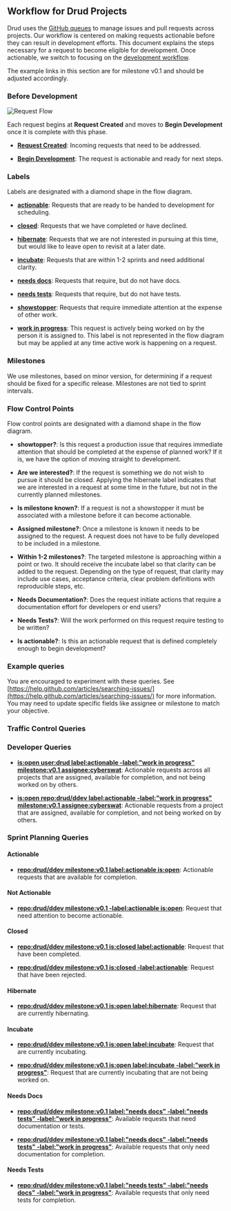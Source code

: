 ## Workflow for Drud Projects
Drud uses the [GitHub queues](https://github.com/issues?utf8=%E2%9C%93&q=is%3Aopen+user%3Adrud+) to manage issues and pull requests across projects.  Our workflow is centered on making requests actionable before they can result in development efforts.  This document explains the steps necessary for a request to become eligible for development. Once actionable, we switch to focusing on the [development workflow](development_workflow.md).

The example links in this section are for milestone v0.1 and should be adjusted accordingly.

### Before Development

![Request Flow](issue_workflow.png "Request Flow")

Each request begins at **Request Created** and moves to **Begin Development** once it is complete with this phase.

- **[Request Created](https://github.com/issues?utf8=%E2%9C%93&q=is%3Aopen+user%3Adrud+no%3Alabel+no%3Amilestone)**: Incoming requests that need to be addressed.

- **[Begin Development](development_workflow.md)**: The request is actionable and ready for next steps.

### Labels

Labels are designated with a diamond shape in the flow diagram.

- **[actionable](https://github.com/issues?utf8=%E2%9C%93&q=is%3Aopen+user%3Adrud+label%3Aactionable)**: Requests that are ready to be handed to development for scheduling.

- **[closed](https://github.com/issues?utf8=%E2%9C%93&q=is%3Aclosed+user%3Adrud)**: Requests that we have completed or have declined.

- **[hibernate](https://github.com/issues?utf8=%E2%9C%93&q=is%3Aopen+user%3Adrud+label%3Ahibernate)**: Requests that we are not interested in pursuing at this time, but would like to leave open to revisit at a later date.

- **[incubate](https://github.com/issues?utf8=%E2%9C%93&q=is%3Aopen+user%3Adrud+label%3Aincubate)**: Requests that are within 1-2 sprints and need additional clarity.

- **[needs docs](https://github.com/issues?utf8=%E2%9C%93&q=is%3Aopen+user%3Adrud+label%3A%22needs+docs%22)**: Requests that require, but do not have docs.

- **[needs tests](https://github.com/issues?utf8=%E2%9C%93&q=is%3Aopen+user%3Adrud+label%3A%22needs+tests%22)**: Requests that require, but do not have tests.

- **[showstopper](https://github.com/issues?utf8=%E2%9C%93&q=is%3Aopen+user%3Adrud+label%3Ashowstopper)**: Requests that require immediate attention at the expense of other work.

- **[work in progress](https://github.com/issues?utf8=%E2%9C%93&q=is%3Aopen+user%3Adrud+label%3A%22work+in+progress%22)**: This request is actively being worked on by the person it is assigned to.  This label is not represented in the flow diagram but may be applied at any time active work is happening on a request.

### Milestones

We use milestones, based on minor version, for determining if a request
should be fixed for a specific release.  Milestones are not tied to sprint intervals.

### Flow Control Points

Flow control points are designated with a diamond shape in the flow diagram.

- **showtopper?**: Is this request a production issue that requires immediate attention that should be completed at the expense of planned work? If it is, we have the option of moving straight to development.

- **Are we interested?**: If the request is something we do not wish to pursue it should be closed.  Applying the hibernate label indicates that we are interested in a request at some time in the future, but not in the currently planned milestones.

- **Is milestone known?**: If a request is not a showstopper it must be associated with a milestone before it can become actionable.

- **Assigned milestone?**: Once a milestone is known it needs to be assigned to the request.  A request does not have to be fully developed to be included in a milestone.

- **Within 1-2 milestones?**: The targeted milestone is approaching within a point or two. It should receive the incubate label so that clarity can be added to the request.  Depending on the type of request, that clarity may include use cases, acceptance criteria, clear problem definitions with reproducible steps, etc.

- **Needs Documentation?**: Does the request initiate actions that require a documentation effort for developers or end users?

- **Needs Tests?**: Will the work performed on this request require testing to be written?

- **Is actionable?**: Is this an actionable request that is defined completely enough to begin development?

### Example queries

You are encouraged to experiment with these queries.  See [https://help.github.com/articles/searching-issues/](https://help.github.com/articles/searching-issues/) for more information.  You may need to update specific fields like assignee or milestone to match your objective.

### Traffic Control Queries

### Developer Queries

- **[is:open user:drud label:actionable -label:"work in progress" milestone:v0.1 assignee:cyberswat](https://github.com/issues?utf8=%E2%9C%93&q=is%3Aopen+user%3Adrud+label%3Aactionable+-label%3A%22work+in+progress%22+milestone%3Av0.1+assignee%3Acyberswat)**: Actionable requests across all projects that are assigned, available for completion, and not being worked on by others.

- **[is:open repo:drud/ddev label:actionable -label:"work in progress" milestone:v0.1 assignee:cyberswat](https://github.com/issues?utf8=%E2%9C%93&q=is%3Aopen+repo%3Adrud%2Fddev+label%3Aactionable+-label%3A%22work+in+progress%22+milestone%3Av0.1+assignee%3Acyberswat)**: Actionable requests from a project that are assigned, available for completion, and not being worked on by others.


### Sprint Planning Queries

#### Actionable

- **[repo:drud/ddev milestone:v0.1 label:actionable is:open](https://github.com/issues?utf8=%E2%9C%93&q=repo%3Adrud%2Fddev+milestone%3Av0.1+label%3Aactionable+is%3Aopen)**: Actionable requests that are available for completion.

#### Not Actionable

- **[repo:drud/ddev milestone:v0.1 -label:actionable is:open](https://github.com/issues?utf8=%E2%9C%93&q=repo%3Adrud%2Fddev+milestone%3Av0.1+label%3Aactionable+is%3Aopen)**: Request that need attention to become actionable.

#### Closed

- **[repo:drud/ddev milestone:v0.1 is:closed label:actionable](https://github.com/issues?utf8=%E2%9C%93&q=repo%3Adrud%2Fddev+milestone%3Av0.1+label%3Aactionable+is%3Aopen)**: Request that have been completed.

- **[repo:drud/ddev milestone:v0.1 is:closed -label:actionable](https://github.com/issues?utf8=%E2%9C%93&q=repo%3Adrud%2Fddev+milestone%3Av0.1+label%3Aactionable+is%3Aopen)**: Request that have been rejected.

#### Hibernate

- **[repo:drud/ddev milestone:v0.1 is:open label:hibernate](https://github.com/issues?utf8=%E2%9C%93&q=repo%3Adrud%2Fddev+milestone%3Av0.1+is%3Aopen+label%3Ahibernate)**: Request that are currently hibernating.

#### Incubate

- **[repo:drud/ddev milestone:v0.1 is:open label:incubate](https://github.com/issues?utf8=%E2%9C%93&q=repo%3Adrud%2Fddev+milestone%3Av0.1+is%3Aopen+label%3Aincubate+-label%3A%22work+in+progress%22)**: Request that are currently incubating.

- **[repo:drud/ddev milestone:v0.1 is:open label:incubate -label:"work in progress"](https://github.com/issues?utf8=%E2%9C%93&q=repo%3Adrud%2Fddev+milestone%3Av0.1+is%3Aopen+label%3Aincubate+-label%3A%22work+in+progress%22)**: Request that are currently incubating that are not being worked on.

#### Needs Docs

- **[repo:drud/ddev milestone:v0.1 label:"needs docs" -label:"needs tests" -label:"work in progress"](https://github.com/issues?utf8=%E2%9C%93&q=repo%3Adrud%2Fddev+milestone%3Av0.1+label%3A%22needs+docs%22+-label%3A%22needs+tests%22+-label%3A%22work+in+progress%22)**: Available requests that need documentation or tests.

- **[repo:drud/ddev milestone:v0.1 label:"needs docs" -label:"needs tests" -label:"work in progress"](https://github.com/issues?utf8=%E2%9C%93&q=repo%3Adrud%2Fddev+milestone%3Av0.1+label%3A%22needs+docs%22+-label%3A%22needs+tests%22+-label%3A%22work+in+progress%22)**: Available requests that only need documentation for completion.

#### Needs Tests

- **[repo:drud/ddev milestone:v0.1 label:"needs tests" -label:"needs docs" -label:"work in progress"](https://github.com/issues?utf8=%E2%9C%93&q=repo%3Adrud%2Fddev+milestone%3Av0.1+label%3A%22needs+tests%22+-label%3A%22needs+docs%22+-label%3A%22work+in+progress%22)**: Available requests that only need tests for completion.
